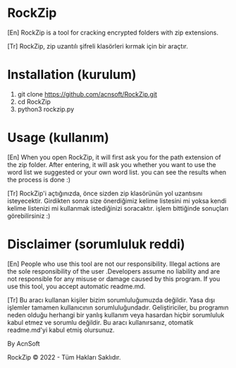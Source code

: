 # RockZip

[En] RockZip is a tool for cracking encrypted folders with zip extensions.

[Tr] RockZip, zip uzantılı şifreli klasörleri kırmak için bir araçtır.

# Installation (kurulum)

1) git clone https://github.com/acnsoft/RockZip.git
2) cd RockZip
3) python3 rockzip.py


# Usage (kullanım)
[En] When you open RockZip, it will first ask you for the path extension of the zip folder. After entering, it will ask you whether you want to use the word list we suggested or your own word list. you can see the results when the process is done :)

[Tr] RockZip'i açtığınızda, önce sizden zip klasörünün yol uzantısını isteyecektir. Girdikten sonra size önerdiğimiz kelime listesini mi yoksa kendi kelime listenizi mi kullanmak istediğinizi soracaktır. işlem bittiğinde sonuçları görebilirsiniz :)


# Disclaimer (sorumluluk reddi)

[En] People who use this tool are not our responsibility. Illegal actions are the sole responsibility of the user .Developers assume no liability and are not responsible for any misuse or damage caused by this program. If you use this tool, you accept automatic readme.md.

[Tr] Bu aracı kullanan kişiler bizim sorumluluğumuzda değildir. Yasa dışı işlemler tamamen kullanıcının sorumluluğundadır. Geliştiriciler, bu programın neden olduğu herhangi bir yanlış kullanım veya hasardan hiçbir sorumluluk kabul etmez ve sorumlu değildir. Bu aracı kullanırsanız, otomatik readme.md'yi kabul etmiş olursunuz.



By AcnSoft

RockZip ©️ 2022 - Tüm Hakları Saklıdır.
